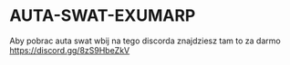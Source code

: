 # AUTA-SWAT-EXUMARP

Aby pobrac auta swat wbij na tego discorda znajdziesz tam to za darmo https://discord.gg/8zS9HbeZkV
